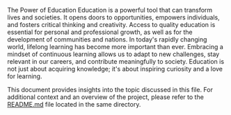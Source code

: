 The Power of Education
Education is a powerful tool that can transform lives and societies. It opens doors to opportunities, empowers individuals, and fosters critical thinking and creativity. Access to quality education is essential for personal and professional growth, as well as for the development of communities and nations. In today's rapidly changing world, lifelong learning has become more important than ever. Embracing a mindset of continuous learning allows us to adapt to new challenges, stay relevant in our careers, and contribute meaningfully to society. Education is not just about acquiring knowledge; it's about inspiring curiosity and a love for learning.

This document provides insights into the topic discussed in this file. For additional context and an overview of the project, please refer to the [README.md](./readme.md) file located in the same directory.